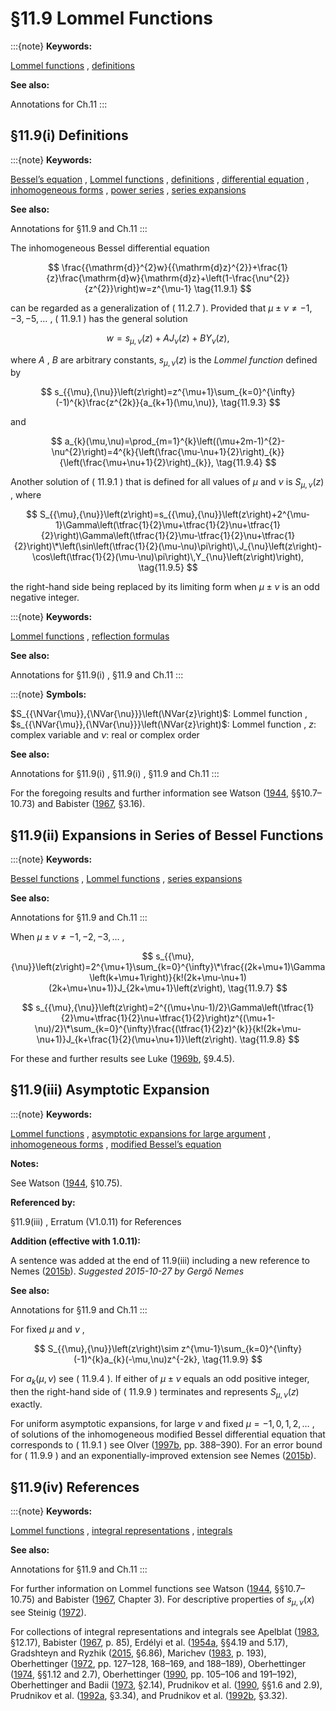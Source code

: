 # §11.9 Lommel Functions

:::{note}
**Keywords:**

[Lommel functions](http://dlmf.nist.gov/search/search?q=Lommel%20functions) , [definitions](http://dlmf.nist.gov/search/search?q=definitions)

**See also:**

Annotations for Ch.11
:::


## §11.9(i) Definitions

:::{note}
**Keywords:**

[Bessel’s equation](http://dlmf.nist.gov/search/search?q=Bessel%20equation) , [Lommel functions](http://dlmf.nist.gov/search/search?q=Lommel%20functions) , [definitions](http://dlmf.nist.gov/search/search?q=definitions) , [differential equation](http://dlmf.nist.gov/search/search?q=differential%20equation) , [inhomogeneous forms](http://dlmf.nist.gov/search/search?q=inhomogeneous%20forms) , [power series](http://dlmf.nist.gov/search/search?q=power%20series) , [series expansions](http://dlmf.nist.gov/search/search?q=series%20expansions)

**See also:**

Annotations for §11.9 and Ch.11
:::

The inhomogeneous Bessel differential equation


<a id="E1"></a>
$$
\frac{{\mathrm{d}}^{2}w}{{\mathrm{d}z}^{2}}+\frac{1}{z}\frac{\mathrm{d}w}{\mathrm{d}z}+\left(1-\frac{\nu^{2}}{z^{2}}\right)w=z^{\mu-1} \tag{11.9.1}
$$

can be regarded as a generalization of ( 11.2.7 ). Provided that $\mu\pm\nu\neq-1,-3,-5,\dots$ , ( 11.9.1 ) has the general solution


<a id="E2"></a>
$$
w=s_{{\mu},{\nu}}\left(z\right)+AJ_{\nu}\left(z\right)+BY_{\nu}\left(z\right), \tag{11.9.2}
$$

where $A$ , $B$ are arbitrary constants, $s_{{\mu},{\nu}}\left(z\right)$ is the *Lommel function* defined by


<a id="E3"></a>
$$
s_{{\mu},{\nu}}\left(z\right)=z^{\mu+1}\sum_{k=0}^{\infty}(-1)^{k}\frac{z^{2k}}{a_{k+1}(\mu,\nu)}, \tag{11.9.3}
$$

and


<a id="E4"></a>
$$
a_{k}(\mu,\nu)=\prod_{m=1}^{k}\left((\mu+2m-1)^{2}-\nu^{2}\right)=4^{k}{\left(\frac{\mu-\nu+1}{2}\right)_{k}}{\left(\frac{\mu+\nu+1}{2}\right)_{k}}, \tag{11.9.4}
$$

Another solution of ( 11.9.1 ) that is defined for all values of $\mu$ and $\nu$ is $S_{{\mu},{\nu}}\left(z\right)$ , where


<a id="E5"></a>
$$
S_{{\mu},{\nu}}\left(z\right)=s_{{\mu},{\nu}}\left(z\right)+2^{\mu-1}\Gamma\left(\tfrac{1}{2}\mu+\tfrac{1}{2}\nu+\tfrac{1}{2}\right)\Gamma\left(\tfrac{1}{2}\mu-\tfrac{1}{2}\nu+\tfrac{1}{2}\right)\*\left(\sin\left(\tfrac{1}{2}(\mu-\nu)\pi\right)\,J_{\nu}\left(z\right)-\cos\left(\tfrac{1}{2}(\mu-\nu)\pi\right)\,Y_{\nu}\left(z\right)\right), \tag{11.9.5}
$$

the right-hand side being replaced by its limiting form when $\mu\pm\nu$ is an odd negative integer.

:::{note}
**Keywords:**

[Lommel functions](http://dlmf.nist.gov/search/search?q=Lommel%20functions) , [reflection formulas](http://dlmf.nist.gov/search/search?q=reflection%20formulas)

**See also:**

Annotations for §11.9(i) , §11.9 and Ch.11
:::

:::{note}
**Symbols:**

$S_{{\NVar{\mu}},{\NVar{\nu}}}\left(\NVar{z}\right)$: Lommel function , $s_{{\NVar{\mu}},{\NVar{\nu}}}\left(\NVar{z}\right)$: Lommel function , $z$: complex variable and $\nu$: real or complex order

**See also:**

Annotations for §11.9(i) , §11.9(i) , §11.9 and Ch.11
:::

For the foregoing results and further information see Watson ([1944](./bib/W.html#bib2380 "A Treatise on the Theory of Bessel Functions"), §§10.7–10.73) and Babister ([1967](./bib/B.html#bib166 "Transcendental Functions Satisfying Nonhomogeneous Linear Differential Equations"), §3.16).


## §11.9(ii) Expansions in Series of Bessel Functions

:::{note}
**Keywords:**

[Bessel functions](http://dlmf.nist.gov/search/search?q=Bessel%20functions) , [Lommel functions](http://dlmf.nist.gov/search/search?q=Lommel%20functions) , [series expansions](http://dlmf.nist.gov/search/search?q=series%20expansions)

**See also:**

Annotations for §11.9 and Ch.11
:::

When $\mu\pm\nu\neq-1,-2,-3,\dots$ ,


<a id="E7"></a>
$$
s_{{\mu},{\nu}}\left(z\right)=2^{\mu+1}\sum_{k=0}^{\infty}\*\frac{(2k+\mu+1)\Gamma\left(k+\mu+1\right)}{k!(2k+\mu-\nu+1)(2k+\mu+\nu+1)}J_{2k+\mu+1}\left(z\right), \tag{11.9.7}
$$


<a id="E8"></a>
$$
s_{{\mu},{\nu}}\left(z\right)=2^{(\mu+\nu-1)/2}\Gamma\left(\tfrac{1}{2}\mu+\tfrac{1}{2}\nu+\tfrac{1}{2}\right)z^{(\mu+1-\nu)/2}\*\sum_{k=0}^{\infty}\frac{(\tfrac{1}{2}z)^{k}}{k!(2k+\mu-\nu+1)}J_{k+\frac{1}{2}(\mu+\nu+1)}\left(z\right). \tag{11.9.8}
$$

For these and further results see Luke ([1969b](./bib/L.html#bib1496 "The Special Functions and their Approximations. Vol. 2"), §9.4.5).


## §11.9(iii) Asymptotic Expansion

:::{note}
**Keywords:**

[Lommel functions](http://dlmf.nist.gov/search/search?q=Lommel%20functions) , [asymptotic expansions for large argument](http://dlmf.nist.gov/search/search?q=asymptotic%20expansions%20for%20large%20argument) , [inhomogeneous forms](http://dlmf.nist.gov/search/search?q=inhomogeneous%20forms) , [modified Bessel’s equation](http://dlmf.nist.gov/search/search?q=modified%20Bessel%20equation)

**Notes:**

See Watson ([1944](./bib/W.html#bib2380 "A Treatise on the Theory of Bessel Functions"), §10.75).

**Referenced by:**

§11.9(iii) , Erratum (V1.0.11) for References

**Addition (effective with 1.0.11):**

A sentence was added at the end of 11.9(iii) including a new reference to Nemes ([2015b](./bib/N.html#bib2867 "On the large argument asymptotics of the Lommel function via Stieltjes transforms")). *Suggested 2015-10-27 by Gergő Nemes*

**See also:**

Annotations for §11.9 and Ch.11
:::

For fixed $\mu$ and $\nu$ ,


<a id="E9"></a>
$$
S_{{\mu},{\nu}}\left(z\right)\sim z^{\mu-1}\sum_{k=0}^{\infty}(-1)^{k}a_{k}(-\mu,\nu)z^{-2k}, \tag{11.9.9}
$$

For $a_{k}(\mu,\nu)$ see ( 11.9.4 ). If either of $\mu\pm\nu$ equals an odd positive integer, then the right-hand side of ( 11.9.9 ) terminates and represents $S_{{\mu},{\nu}}\left(z\right)$ exactly.

For uniform asymptotic expansions, for large $\nu$ and fixed $\mu=-1,0,1,2,\dots$ , of solutions of the inhomogeneous modified Bessel differential equation that corresponds to ( 11.9.1 ) see Olver ([1997b](./bib/O.html#bib1809 "Asymptotics and Special Functions"), pp. 388–390). For an error bound for ( 11.9.9 ) and an exponentially-improved extension see Nemes ([2015b](./bib/N.html#bib2867 "On the large argument asymptotics of the Lommel function via Stieltjes transforms")).


## §11.9(iv) References

:::{note}
**Keywords:**

[Lommel functions](http://dlmf.nist.gov/search/search?q=Lommel%20functions) , [integral representations](http://dlmf.nist.gov/search/search?q=integral%20representations) , [integrals](http://dlmf.nist.gov/search/search?q=integrals)

**See also:**

Annotations for §11.9 and Ch.11
:::

For further information on Lommel functions see Watson ([1944](./bib/W.html#bib2380 "A Treatise on the Theory of Bessel Functions"), §§10.7–10.75) and Babister ([1967](./bib/B.html#bib166 "Transcendental Functions Satisfying Nonhomogeneous Linear Differential Equations"), Chapter 3). For descriptive properties of $s_{{\mu},{\nu}}\left(x\right)$ see Steinig ([1972](./bib/S.html#bib2168 "The sign of Lommel’s function")).

For collections of integral representations and integrals see Apelblat ([1983](./bib/index.html#bib111 "Table of Definite and Infinite Integrals"), §12.17), Babister ([1967](./bib/B.html#bib166 "Transcendental Functions Satisfying Nonhomogeneous Linear Differential Equations"), p. 85), Erdélyi et al. ([1954a](./bib/E.html#bib753 "Tables of Integral Transforms. Vol. I"), §§4.19 and 5.17), Gradshteyn and Ryzhik ([2015](./bib/G.html#bib972 "Table of integrals, series, and products"), §6.86), Marichev ([1983](./bib/M.html#bib1546 "Handbook of Integral Transforms of Higher Transcendental Functions: Theory and Algorithmic Tables"), p. 193), Oberhettinger ([1972](./bib/O.html#bib1742 "Tables of Bessel Transforms"), pp. 127–128, 168–169, and 188–189), Oberhettinger ([1974](./bib/O.html#bib1744 "Tables of Mellin Transforms"), §§1.12 and 2.7), Oberhettinger ([1990](./bib/O.html#bib1745 "Tables of Fourier Transforms and Fourier Transforms of Distributions"), pp. 105–106 and 191–192), Oberhettinger and Badii ([1973](./bib/O.html#bib1746 "Tables of Laplace Transforms"), §2.14), Prudnikov et al. ([1990](./bib/P.html#bib1905 "Integrals and Series: More Special Functions, Vol. 3"), §§1.6 and 2.9), Prudnikov et al. ([1992a](./bib/P.html#bib1906 "Integrals and Series: Direct Laplace Transforms, Vol. 4"), §3.34), and Prudnikov et al. ([1992b](./bib/P.html#bib1907 "Integrals and Series: Inverse Laplace Transforms, Vol. 5"), §3.32).
